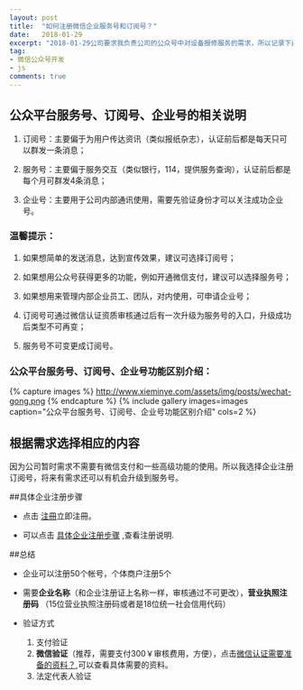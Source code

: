 ```yaml
---
layout: post
title:  "如何注册微信企业服务号和订阅号？"
date:   2018-01-29
excerpt: "2018-01-29公司要求我负责公司的公众号中对设备报修服务的需求，所以记录下过程......"
tag:
- 微信公众号开发
- js
comments: true
---
```


## 公众平台服务号、订阅号、企业号的相关说明

1. 订阅号：主要偏于为用户传达资讯（类似报纸杂志），认证前后都是每天只可以群发一条消息；

2. 服务号：主要偏于服务交互（类似银行，114，提供服务查询），认证前后都是每个月可群发4条消息；

3. 企业号：主要用于公司内部通讯使用，需要先验证身份才可以关注成功企业号。

### 温馨提示：

1. 如果想简单的发送消息，达到宣传效果，建议可选择订阅号；

2. 如果想用公众号获得更多的功能，例如开通微信支付，建议可以选择服务号；

3. 如果想用来管理内部企业员工、团队，对内使用，可申请企业号；

4. 订阅号可通过微信认证资质审核通过后有一次升级为服务号的入口，升级成功后类型不可再变；

5. 服务号不可变更成订阅号。

### 公众平台服务号、订阅号、企业号功能区别介绍：

{% capture images %}
    http://www.xieminye.com/assets/img/posts/wechat-gong.png
{% endcapture %}
{% include gallery images=images caption="公众平台服务号、订阅号、企业号功能区别介绍" cols=2 %}

## 根据需求选择相应的内容

因为公司暂时需求不需要有微信支付和一些高级功能的使用。所以我选择企业注册订阅号，将来有需求还可以有机会升级到服务号。

##具体企业注册步骤
* 点击 [注冊](https://mp.weixin.qq.com/cgi-bin/registermidpage?action=index&lang=zh_CN)立即注冊。

* 可以点击 [具体企业注册步骤](https://kf.qq.com/faq/120911VrYVrA151013MfYvYV.html) ,查看注册说明.

##总结
 
* 企业可以注册50个帐号，个体商户注册5个

* 需要**企业名称**（和企业注册证上名称一样，审核通过不可更改），**营业执照注册码** （15位营业执照注册码或者是18位统一社会信用代码）

* 验证方式 

  1. 支付验证
  2. **微信验证**（推荐，需要支付300￥审核费用，方便），点击[微信认证需要准备的资料？](https://kf.qq.com/faq/161219qAvQjM161219FNRn2y.html),可以查看具体需要的资料。
  3. 法定代表人验证